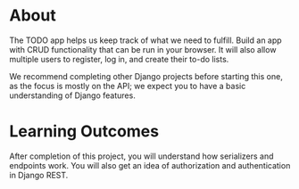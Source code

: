 # About

The TODO app helps us keep track of what we need to fulfill. Build an app with CRUD functionality that can be run in your browser. It will also allow multiple users to register, log in, and create their to-do lists. 

We recommend completing other Django projects before starting this one, as the focus is mostly on the API; we expect you to have a basic understanding of Django features.

# Learning Outcomes

After completion of this project, you will understand how serializers and endpoints work. You will also get an idea of authorization and authentication in Django REST.
